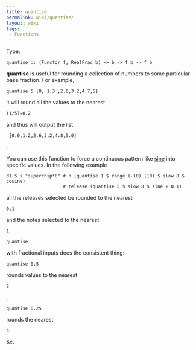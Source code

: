 ```yaml
---
title: quantise
permalink: wiki/quantise/
layout: wiki
tags:
 - Functions
---
```


[Type](/wiki/Type_signature "wikilink"):

    quantise :: (Functor f, RealFrac b) => b -> f b -> f b

**quantise** is useful for rounding a collection of numbers to some
particular base fraction. For example,

    quantise 5 [0, 1.3 ,2.6,3.2,4.7,5]

it will round all the values to the nearest

    (1/5)=0.2

and thus will output the list

     [0.0,1.2,2.6,3.2,4.8,5.0] 

.

You can use this function to force a continuous pattern like
[sine](sine "wikilink") into specific values. In the following example

    d1 $ s "superchip*8" # n (quantise 1 $ range (-10) (10) $ slow 8 $ cosine) 
                         # release (quantise 5 $ slow 8 $ sine + 0.1)

all the releases selected be rounded to the nearest

    0.1

and the notes selected to the nearest

    1

    quantise

with fractional inputs does the consistent thing:

    quantise 0.5

rounds values to the nearest

    2

,

    quantise 0.25

rounds the nearest

    4

&c.
